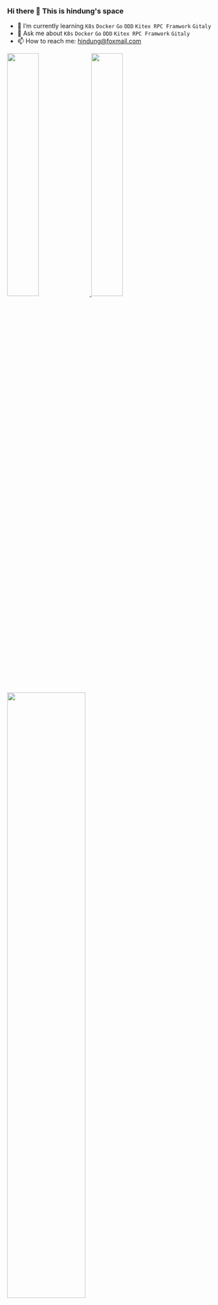 ### Hi there 👋 This is hindung's space

<!--
**hindungWang/hindungWang** is a ✨ _special_ ✨ repository because its `README.md` (this file) appears on your GitHub profile.

Here are some ideas to get you started:

- 🔭 I’m currently working on ...
- 🌱 I’m currently learning ...
- 👯 I’m looking to collaborate on ...
- 🤔 I’m looking for help with ...
- 💬 Ask me about ...
- 📫 How to reach me: ...
- 😄 Pronouns: ...
- ⚡ Fun fact: ...
-->



- 🌱 I’m currently learning `K8s` `Docker` `Go` `DDD` `Kitex RPC Framwork` `Gitaly` 
- 💬 Ask me about `K8s` `Docker` `Go` `DDD` `Kitex RPC Framwork` `Gitaly` 
- 📫 How to reach me: hindung@foxmail.com


<!--
[![Anurag's GitHub stats](https://github-readme-stats.vercel.app/api?username=yuyicai&count_private=true&show_icons=true)](https://github.com/anuraghazra/github-readme-stats
-->
<a href="https://github.com/hindungWang#gh-light-mode-only">
  <image width='38%' src="https://github-readme-stats.vercel.app/api?username=hindungWang&count_private=true&show_icons=true&include_all_commits=false&hide_border=true&hide=contribs&title_color=326E3C&icon_color=53A258&text_color=25292E&bg_color=00000000#gh-light-mode-only" />
</a>

<a href="https://github.com/hindungWang#gh-dark-mode-only">
  <image width='38%' src="https://github-readme-stats.vercel.app/api?username=hindungWang&count_private=true&show_icons=true&include_all_commits=false&hide_border=true&hide=contribs&title_color=64C86E&icon_color=438440&text_color=CAD1D8&bg_color=00000000#gh-dark-mode-only" />
</a>

<a href="https://github.com/hindungWang#gh-light-mode-only">
  <image width='60%' src="https://cdn.jsdelivr.net/gh/hindungWang/hindungWang@snake-game/github-contribution-grid-snake.svg#gh-light-mode-only" />
</a>

<a href="https://github.com/hindungWang#gh-dark-mode-only">
  <image width='60%' src="https://cdn.jsdelivr.net/gh/hindungWang/hindungWang@snake-game/github-contribution-grid-snake-dark.svg#gh-dark-mode-only" />
</a>
